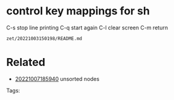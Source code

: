 # control key mappings for sh
  C-s stop line printing
    C-q start again
  C-l clear screen
  C-m return

` zet/20221003150198/README.md `

# Related

- [20221007185940](/zet/20221007185940/README.md) unsorted nodes

Tags:

    
